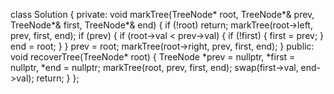 class Solution {
private:
void markTree(TreeNode* root, TreeNode*& prev, TreeNode*& first, TreeNode*& end) {
if (!root) return;
markTree(root->left, prev, first, end);
if (prev) {
if (root->val < prev->val) {
if (!first) {
first = prev;
}
end = root;
}
}
prev = root;
markTree(root->right, prev, first, end);
}
public:
void recoverTree(TreeNode* root) {
TreeNode *prev = nullptr, *first = nullptr, *end = nullptr;
markTree(root, prev, first, end);
swap(first->val, end->val);
return;
}
};